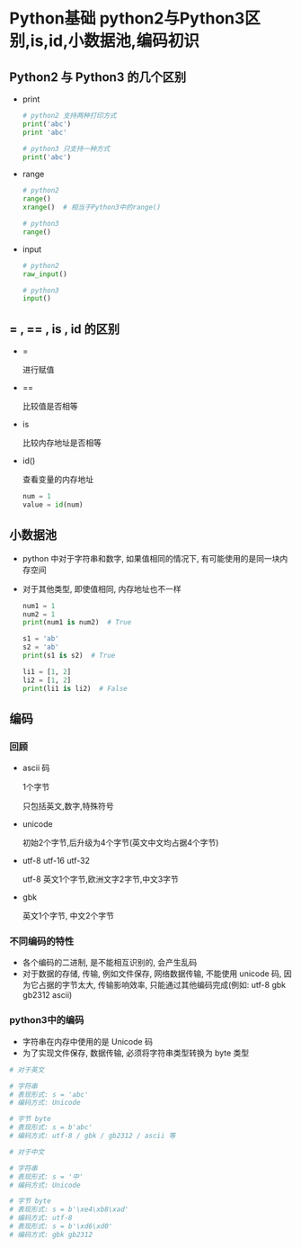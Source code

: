 # Python基础 python2与Python3区别,is,id,小数据池,编码初识

## Python2 与 Python3 的几个区别

- print

  ```python
  # python2 支持两种打印方式
  print('abc')
  print 'abc'
  
  # python3 只支持一种方式
  print('abc')
  ```

- range

  ```python
  # python2
  range()
  xrange()  # 相当于Python3中的range() 
  
  # python3
  range()
  ```

- input

  ```python
  # python2
  raw_input()
  
  # python3
  input()
  ```

## = , == , is , id 的区别

- =

  进行赋值

- ==

  比较值是否相等

- is

  比较内存地址是否相等

- id()

  查看变量的内存地址

  ```python
  num = 1
  value = id(num)
  ```

## 小数据池

- python 中对于字符串和数字, 如果值相同的情况下, 有可能使用的是同一块内存空间

- 对于其他类型, 即使值相同, 内存地址也不一样

  ```python
  num1 = 1
  num2 = 1
  print(num1 is num2)  # True
  
  s1 = 'ab'
  s2 = 'ab'
  print(s1 is s2)  # True
  
  li1 = [1, 2]
  li2 = [1, 2]
  print(li1 is li2)  # False
  ```

## 编码

### 回顾

- ascii 码 

  1个字节

  只包括英文,数字,特殊符号

- unicode 

  初始2个字节,后升级为4个字节(英文中文均占据4个字节)

- utf-8 utf-16 utf-32

  utf-8 英文1个字节,欧洲文字2字节,中文3字节

- gbk

  英文1个字节, 中文2个字节

### 不同编码的特性

- 各个编码的二进制, 是不能相互识别的, 会产生乱码
- 对于数据的存储, 传输, 例如文件保存, 网络数据传输, 不能使用 unicode 码, 因为它占据的字节太大, 传输影响效率, 只能通过其他编码完成(例如: utf-8 gbk gb2312 ascii)

### python3中的编码

- 字符串在内存中使用的是 Unicode 码
- 为了实现文件保存, 数据传输, 必须将字符串类型转换为 byte 类型

```python
# 对于英文

# 字符串
# 表现形式: s = 'abc'
# 编码方式: Unicode

# 字节 byte
# 表现形式: s = b'abc'
# 编码方式: utf-8 / gbk / gb2312 / ascii 等
```

```python
# 对于中文

# 字符串
# 表现形式: s = '中'
# 编码方式: Unicode

# 字节 byte
# 表现形式: s = b'\xe4\xb8\xad'
# 编码方式: utf-8
# 表现形式: s = b'\xd6\xd0'
# 编码方式: gbk gb2312
```



